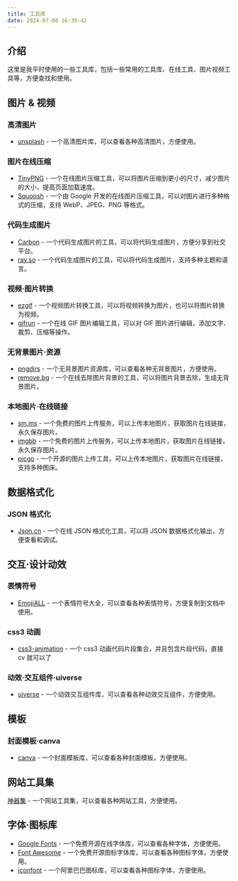 ```yaml
---
title: 工具库
date: 2024-07-08 16:39:42
---
```


## 介绍

这里是我平时使用的一些工具库，包括一些常用的工具库、在线工具、图片视频工具等，方便查找和使用。

## 图片 & 视频

### 高清图片

- [unsplash](https://unsplash.com/) - 一个高清图片库，可以查看各种高清图片，方便使用。

### 图片在线压缩

- [TinyPNG](https://tinypng.com/) - 一个在线图片压缩工具，可以将图片压缩到更小的尺寸，减少图片的大小，提高页面加载速度。
- [Squoosh](https://squoosh.app/) - 一个由 Google 开发的在线图片压缩工具，可以对图片进行多种格式的压缩，支持 WebP、JPEG、PNG 等格式。

### 代码生成图片

- [Carbon](https://carbon.now.sh/) - 一个代码生成图片的工具，可以将代码生成图片，方便分享到社交平台。
- [ray.so](https://ray.so/) - 一个代码生成图片的工具，可以将代码生成图片，支持多种主题和语言。

### 视频·图片转换

- [ezgif](https://ezgif.com/) - 一个视频图片转换工具，可以将视频转换为图片，也可以将图片转换为视频。
- [gifrun](https://gifrun.com/) - 一个在线 GIF 图片编辑工具，可以对 GIF 图片进行编辑，添加文字、裁剪、压缩等操作。

### 无背景图片·资源

- [pngdirs](https://www.pngdirs.com/) - 一个无背景图片资源库，可以查看各种无背景图片，方便使用。
- [remove.bg](https://www.remove.bg/) - 一个在线去除图片背景的工具，可以将图片背景去除，生成无背景图片。

### 本地图片·在线链接

- [sm.ms](https://sm.ms/) - 一个免费的图片上传服务，可以上传本地图片，获取图片在线链接，永久保存图片。
- [imgbb](https://imgbb.com/) - 一个免费的图片上传服务，可以上传本地图片，获取图片在线链接，永久保存图片。
- [picgo](https://picgo.github.io/PicGo-Doc/zh/guide/) - 一个开源的图片上传工具，可以上传本地图片，获取图片在线链接，支持多种图床。

## 数据格式化

### JSON 格式化

- [Json.cn](https://www.json.cn/) - 一个在线 JSON 格式化工具，可以将 JSON 数据格式化输出，方便查看和调试。

## 交互·设计动效

### 表情符号

- [EmojiALL](https://www.emojiall.com/zh-hans/) - 一个表情符号大全，可以查看各种表情符号，方便复制到文档中使用。

### css3 动画

- [css3-animation](https://www.webhek.com/post/css3-animation-sniplet-collection/#/) - 一个 css3 动画代码片段集合，并且包含片段代码，直接 cv 就可以了

### 动效·交互组件·uiverse

- [uiverse](https://uiverse.io/) - 一个动效交互组件库，可以查看各种动效交互组件，方便使用。

## 模板

### 封面模板·canva

- [canva](https://www.canva.cn/) - 一个封面模板库，可以查看各种封面模板，方便使用。

## 网站工具集

[神器集](https://hao.logosc.cn/) - 一个网站工具集，可以查看各种网站工具，方便使用。

## 字体·图标库

- [Google Fonts](https://fonts.google.com/) - 一个免费开源在线字体库，可以查看各种字体，方便使用。
- [Font Awesome](https://fontawesome.com/) - 一个免费开源图标字体库，可以查看各种图标字体，方便使用。
- [iconfont](https://www.iconfont.cn/) - 一个阿里巴巴图标库，可以查看各种图标字体，方便使用。
